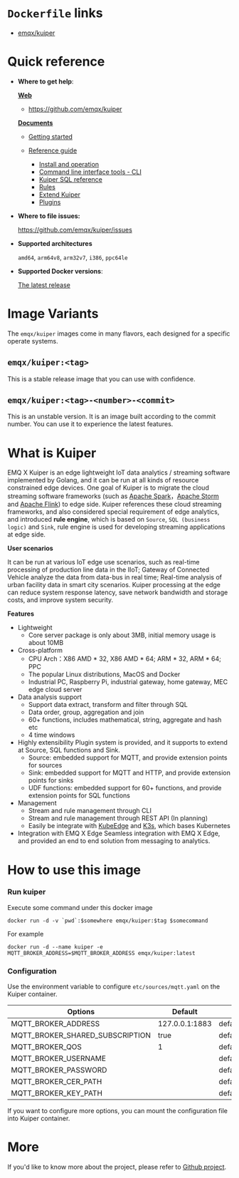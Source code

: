 # `Dockerfile` links

- [emqx/kuiper](https://github.com/emqx/kuiper/blob/master/docker/Dockerfile)

# Quick reference

- **Where to get help**:

  **<u>Web</u>**

  - https://github.com/emqx/kuiper

  **<u>Documents</u>**

  - [Getting started](docs/en_US/getting_started.md) 

  - [Reference guide](docs/en_US/reference.md)
    - [Install and operation](docs/en_US/operation/overview.md)
    - [Command line interface tools - CLI](docs/en_US/cli/overview.md)
    - [Kuiper SQL reference](docs/en_US/sqls/overview.md)
    - [Rules](docs/en_US/rules/overview.md)
    - [Extend Kuiper](docs/en_US/extension/overview.md)
    - [Plugins](docs/en_US/plugins/overview.md)

- **Where to file issues:**

  https://github.com/emqx/kuiper/issues

- **Supported architectures**

  `amd64`, `arm64v8`,  `arm32v7`, `i386`, `ppc64le`

- **Supported Docker versions**:

  [The latest release](https://github.com/docker/docker-ce/releases/latest)

# Image Variants

The `emqx/kuiper` images come in many flavors, each designed for a specific operate systems.

## `emqx/kuiper:<tag>`

This is a stable release image that you can use with confidence.

## `emqx/kuiper:<tag>-<number>-<commit>`

This is an unstable version. It is an image built according to the commit number. You can use it to experience the latest features.


# What is Kuiper

EMQ X Kuiper is an edge lightweight IoT data analytics / streaming software implemented by Golang, and it can be run at all kinds of resource constrained edge devices. One goal of Kuiper is to migrate the cloud streaming software frameworks (such as [Apache Spark](https://spark.apache.org)，[Apache Storm](https://storm.apache.org) and [Apache Flink](https://flink.apache.org)) to edge side.  Kuiper references these cloud streaming frameworks, and also considered special requirement of edge analytics, and introduced **rule engine**, which is based on ``Source``, ``SQL (business logic)`` and ``Sink``, rule engine is used for developing streaming applications at edge side.

<!--TODO：an arch picture -->

**User scenarios**

It can be run at various IoT edge use scenarios, such as real-time processing of production line data in the IIoT; Gateway of Connected Vehicle analyze the data from data-bus in real time; Real-time analysis of urban facility data in smart city scenarios. Kuiper processing at the edge can reduce system response latency, save network bandwidth and storage costs, and improve system security.

**Features**

- Lightweight
  - Core server package is only about 3MB, initial memory usage is about 10MB
- Cross-platform
  - CPU Arch：X86 AMD * 32, X86 AMD * 64; ARM * 32, ARM * 64; PPC
  - The popular Linux distributions, MacOS and Docker
  - Industrial PC, Raspberry Pi, industrial gateway, home gateway, MEC edge cloud server
- Data analysis support
  - Support data extract, transform and filter through SQL 
  - Data order, group, aggregation and join
  - 60+ functions, includes mathematical, string, aggregate and hash etc
  - 4 time windows
- Highly extensibility 
  Plugin system is provided,  and it supports to extend at Source, SQL functions and Sink.
  - Source: embedded support for MQTT, and provide extension points for sources
  - Sink: embedded support for MQTT and HTTP, and provide extension points for sinks
  - UDF functions: embedded support for 60+ functions, and provide extension points for SQL functions
- Management
  - Stream and rule management through CLI
  - Stream and rule management through REST API (In planning)
  - Easily be integrate with [KubeEdge](https://github.com/kubeedge/kubeedge) and [K3s](https://github.com/rancher/k3s), which bases Kubernetes
- Integration with EMQ X Edge
  Seamless integration with EMQ X Edge, and provided an end to end solution from messaging to analytics. 


# How to use this image

### Run kuiper

Execute some command under this docker image

```
docker run -d -v `pwd`:$somewhere emqx/kuiper:$tag $somecommand
```

For example

```
docker run -d --name kuiper -e MQTT_BROKER_ADDRESS=$MQTT_BROKER_ADDRESS emqx/kuiper:latest
```

### Configuration

Use the environment variable to configure `etc/sources/mqtt.yaml`  on the Kuiper container.

| Options                    | Default            | Mapped                    |
| ---------------------------| ------------------ | ------------------------- |
| MQTT_BROKER_ADDRESS         | 127.0.0.1:1883 | default.servers |
| MQTT_BROKER_SHARED_SUBSCRIPTION | true   | default.sharedSubscription |
| MQTT_BROKER_QOS | 1                 | default.qos    |
| MQTT_BROKER_USERNAME |   | default.username |
| MQTT_BROKER_PASSWORD |                | default.password |
| MQTT_BROKER_CER_PATH |                | default.certificationPath |
| MQTT_BROKER_KEY_PATH |     | default.privateKeyPath |

If you want to configure more options, you can mount the configuration file into Kuiper container.

# More

If you'd like to know more about the project, please refer to [Github project](https://github.com/emqx/kuiper/blob/master/docs/en_US/README.md).

